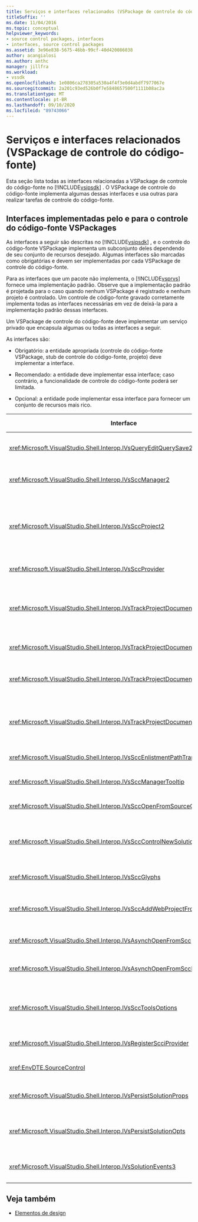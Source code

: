 ```yaml
---
title: Serviços e interfaces relacionados (VSPackage de controle do código-fonte)
titleSuffix: ''
ms.date: 11/04/2016
ms.topic: conceptual
helpviewer_keywords:
- source control packages, interfaces
- interfaces, source control packages
ms.assetid: 3e96e838-5675-46bb-99cf-40d420086038
author: acangialosi
ms.author: anthc
manager: jillfra
ms.workload:
- vssdk
ms.openlocfilehash: 1e0806ca278305a530a4f4f3e0d4abdf7977067e
ms.sourcegitcommit: 2a201c93ed526b0f7e5848657500f1111b08ac2a
ms.translationtype: MT
ms.contentlocale: pt-BR
ms.lasthandoff: 09/10/2020
ms.locfileid: "89743066"
---
```

# <a name="related-services-and-interfaces-source-control-vspackage"></a>Serviços e interfaces relacionados (VSPackage de controle do código-fonte)

Esta seção lista todas as interfaces relacionadas a VSPackage de controle do código-fonte no [!INCLUDE[vsipsdk](../../extensibility/includes/vsipsdk_md.md)] . O VSPackage de controle do código-fonte implementa algumas dessas interfaces e usa outras para realizar tarefas de controle do código-fonte.

## <a name="interfaces-implemented-by-and-for-source-control-vspackages"></a>Interfaces implementadas pelo e para o controle do código-fonte VSPackages

 As interfaces a seguir são descritas no [!INCLUDE[vsipsdk](../../extensibility/includes/vsipsdk_md.md)] , e o controle do código-fonte VSPackage implementa um subconjunto deles dependendo de seu conjunto de recursos desejado. Algumas interfaces são marcadas como obrigatórias e devem ser implementadas por cada VSPackage de controle do código-fonte.

 Para as interfaces que um pacote não implementa, o [!INCLUDE[vsprvs](../../code-quality/includes/vsprvs_md.md)] fornece uma implementação padrão. Observe que a implementação padrão é projetada para o caso quando nenhum VSPackage é registrado e nenhum projeto é controlado. Um controle de código-fonte gravado corretamente implementa todas as interfaces necessárias em vez de deixá-la para a implementação padrão dessas interfaces.

 Um VSPackage de controle do código-fonte deve implementar um serviço privado que encapsula algumas ou todas as interfaces a seguir.

 As interfaces são:

- Obrigatório: a entidade apropriada (controle do código-fonte VSPackage, stub de controle do código-fonte, projeto) deve implementar a interface.

- Recomendado: a entidade deve implementar essa interface; caso contrário, a funcionalidade de controle do código-fonte poderá ser limitada.

- Opcional: a entidade pode implementar essa interface para fornecer um conjunto de recursos mais rico.

| Interface | Finalidade | Implementado por | Implementar? |
| - | - |--------------------------|-------------|
| <xref:Microsoft.VisualStudio.Shell.Interop.IVsQueryEditQuerySave2> | Os editores chamam essa interface antes de modificar ou salvar um arquivo. O VSPackage de controle do código-fonte pode fazer check-out no arquivo ou negar a operação se o check-out falhar. | VSPackage de controle do código-fonte | Recomendadas |
| <xref:Microsoft.VisualStudio.Shell.Interop.IVsSccManager2> | Essa interface fornece funcionalidade básica de controle do código-fonte para projetos, como registro e cancelamento de registro de projetos com controle do código-fonte e fornecimento de suporte para glifos de controle do código-fonte básico. | VSPackage de controle do código-fonte | Obrigatório |
| <xref:Microsoft.VisualStudio.Shell.Interop.IVsSccProject2> | Essa interface é obtida do <xref:Microsoft.VisualStudio.Shell.Interop.IVsHierarchy> usando a <xref:System.Runtime.InteropServices.Marshal.QueryInterface%2A> função ou simplesmente convertendo o objeto que está implementando `IVsHierarchy` para o `IVsSccProject2` . Ele é usado para obter os arquivos sob controle do código-fonte em um projeto ou para informar o projeto do status ou do local do controle do código-fonte atual. | Project | Obrigatório |
| <xref:Microsoft.VisualStudio.Shell.Interop.IVsSccProvider> | O módulo de integração usa essa interface para definir o VSPackage ativo atual. | VSPackage de controle do código-fonte | Obrigatório |
| <xref:Microsoft.VisualStudio.Shell.Interop.IVsTrackProjectDocuments2> | Essa interface é baseada em um modelo de assinatura. Qualquer VSPackage pode sinalizar que deseja receber eventos de documento e ser avisado pelo shell sobre eventos que estão prestes a acontecer. Ele é implementado e manipulado pelo [!INCLUDE[vsprvs](../../code-quality/includes/vsprvs_md.md)] , que, por sua vez, passa eventos que implementam o `IVsTrackProjectDocumentsEvents2` para o VSPackage. | Stub de controle do código-fonte | Obrigatório |
| <xref:Microsoft.VisualStudio.Shell.Interop.IVsTrackProjectDocuments3> | Essa interface fornece processamento em lotes, operações sincronizadas de leitura/gravação e um `OnQueryAddFiles` método avançado. | Stub de controle do código-fonte | Obrigatório |
| <xref:Microsoft.VisualStudio.Shell.Interop.IVsTrackProjectDocumentsEvents2> | **Gerenciador de soluções** e Projects chamam essa interface quando novos arquivos são adicionados aos projetos, ou quando arquivos e pastas são renomeados ou excluídos dos projetos. O VSPackage de controle do código-fonte pode fazer check-out do arquivo de projeto ou cancelar a operação. | VSPackage de controle do código-fonte | Recomendadas |
| <xref:Microsoft.VisualStudio.Shell.Interop.IVsTrackProjectDocumentsEvents3> | **Gerenciador de soluções** e Projects chamam essa interface em resposta a chamadas feitas para os métodos da interface IVstrackProjectDocuments3. O VSPackage de controle do código-fonte pode acompanhar operações em lote, operações sincronizadas de leitura/gravação e trabalhar com um método mais avançado `OnQueryAddFiles` . | VSPackage de controle do código-fonte | Recomendadas |
| <xref:Microsoft.VisualStudio.Shell.Interop.IVsSccEnlistmentPathTranslation> | Essa interface fornece suporte ao gerenciamento de inscrição para projetos Web. | VSPackage de controle do código-fonte | Recomendadas |
| <xref:Microsoft.VisualStudio.Shell.Interop.IVsSccManagerTooltip> | Essa interface é usada para recuperar dicas de ferramenta para os arquivos de origem controlada nos projetos. | VSPackage de controle do código-fonte | Opcional |
| <xref:Microsoft.VisualStudio.Shell.Interop.IVsSccOpenFromSourceControl> | Essa interface fornece suporte à extensão de namespace. | VSPackage de controle do código-fonte | Opcional |
| <xref:Microsoft.VisualStudio.Shell.Interop.IVsSccControlNewSolution> | O VSPackage usa essa interface para integrar uma extensão de namespace nas caixas de diálogo **novo**, **abrir**ou **salvar** . Consequentemente, os projetos podem ser adicionados automaticamente ao controle do código-fonte na criação ou adicionados ao controle do código-fonte quando uma operação de salvamento estiver em vigor. | VSPackage de controle do código-fonte | Opcional |
| <xref:Microsoft.VisualStudio.Shell.Interop.IVsSccGlyphs> | O VSPackage usa essa interface para definir glifos adicionais como glifos de controle do código-fonte para nós no **Gerenciador de soluções**. | VSPackage de controle do código-fonte | Opcional |
| <xref:Microsoft.VisualStudio.Shell.Interop.IVsSccAddWebProjectFromSourceControl> | A caixa de diálogo **Adicionar** para projetos Web usa essa interface. Ele fornece métodos para procurar um local de controle do código-fonte e para abrir um projeto Web adicionado anteriormente no repositório do controle do código-fonte nesse local. | VSPackage de controle do código-fonte | Recomendadas |
| <xref:Microsoft.VisualStudio.Shell.Interop.IVsAsynchOpenFromScc> | Essa interface dá suporte ao carregamento assíncrono (em segundo plano) de projetos do controle do código-fonte. | VSPackage de controle do código-fonte | Opcional |
| <xref:Microsoft.VisualStudio.Shell.Interop.IVsAsynchOpenFromSccProjectEvents> | Essa interface permite que os projetos assistam ao progresso do carregamento assíncrono iniciado pelo <xref:Microsoft.VisualStudio.Shell.Interop.IVsAsynchOpenFromScc> . | Project | Opcional |
| <xref:Microsoft.VisualStudio.Shell.Interop.IVsSccToolsOptions> | Essa interface permite que o IDE consulte o controle do código-fonte ativo VSPackage. O IDE consulta o valor das configurações de controle do código-fonte que têm significado, mesmo quando não há nenhum VSPackage de controle do código-fonte ativo registrado. Essa interface é implementada e manipulada pelo [!INCLUDE[vsprvs](../../code-quality/includes/vsprvs_md.md)] . | Stub de controle do código-fonte | Obrigatório |
| <xref:Microsoft.VisualStudio.Shell.Interop.IVsRegisterScciProvider> | Essa interface é usada para registrar o VSPackage de controle do código-fonte. | Stub de controle do código-fonte | Obrigatório |
| <xref:EnvDTE.SourceControl> | Essa interface é usada na automação. Assim, ele expõe apenas funções que podem ser executadas sem exibir nenhuma interface do usuário. | VSPackage de controle do código-fonte | Opcional |
| <xref:Microsoft.VisualStudio.Shell.Interop.IVsPersistSolutionProps> | Essa interface é usada para salvar as configurações de controle do código-fonte no arquivo da solução (. sln). As configurações incluem os sinalizadores local do controle do código-fonte e status do controle do código-fonte. | VSPackage de controle do código-fonte | Recomendadas |
| <xref:Microsoft.VisualStudio.Shell.Interop.IVsPersistSolutionOpts> | Essa interface é usada para salvar as configurações de controle do código-fonte no arquivo de opções de solução (. suo). Isso pode incluir configurações de controle do código-fonte específicas do usuário, como o local de inscrição do usuário atual. | VSPackage de controle do código-fonte | Recomendadas |
| <xref:Microsoft.VisualStudio.Shell.Interop.IVsSolutionEvents3> | Essa interface é usada para monitorar eventos a fim de executar operações, como verificação de arquivos de projeto antes de fechar soluções ou obter novos arquivos do controle do código-fonte ao abrir um projeto. | VSPackage de controle do código-fonte | Recomendadas |

## <a name="see-also"></a>Veja também
- [Elementos de design](../../extensibility/internals/source-control-vspackage-design-elements.md)
